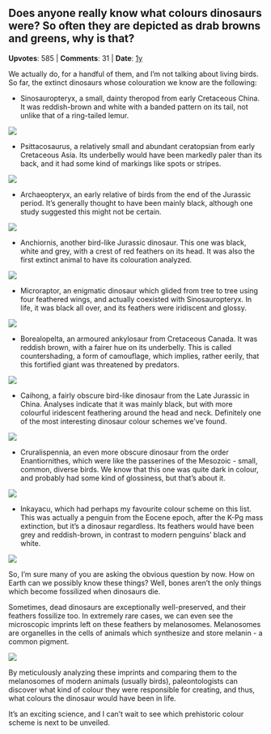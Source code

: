 ## Does anyone really know what colours dinosaurs were? So often they are depicted as drab browns and greens, why is that?
    
**Upvotes**: 585 | **Comments**: 31 | **Date**: [1y](https://www.quora.com/Does-anyone-really-know-what-colours-dinosaurs-were-So-often-they-are-depicted-as-drab-browns-and-greens-why-is-that/answer/Gary-Meaney)

We actually do, for a handful of them, and I’m not talking about living birds. So far, the extinct dinosaurs whose colouration we know are the following:

*   Sinosauropteryx, a small, dainty theropod from early Cretaceous China. It was reddish-brown and white with a banded pattern on its tail, not unlike that of a ring-tailed lemur.

![](https://qph.fs.quoracdn.net/main-qimg-521c9d71c883827f18a26592d93d32e6-lq)

*   Psittacosaurus, a relatively small and abundant ceratopsian from early Cretaceous Asia. Its underbelly would have been markedly paler than its back, and it had some kind of markings like spots or stripes.

![](https://qph.fs.quoracdn.net/main-qimg-2724e2405bbf7e4e844cea60c2c534f1-lq)

*   Archaeopteryx, an early relative of birds from the end of the Jurassic period. It’s generally thought to have been mainly black, although one study suggested this might not be certain.

![](https://qph.fs.quoracdn.net/main-qimg-c6808750e2b209e9dbd9cbfbb4f29d10-lq)

*   Anchiornis, another bird-like Jurassic dinosaur. This one was black, white and grey, with a crest of red feathers on its head. It was also the first extinct animal to have its colouration analyzed.

![](https://qph.fs.quoracdn.net/main-qimg-3e44167604c217755df4cb381f1ddb01-lq)

*   Microraptor, an enigmatic dinosaur which glided from tree to tree using four feathered wings, and actually coexisted with Sinosauropteryx. In life, it was black all over, and its feathers were iridiscent and glossy.

![](https://qph.fs.quoracdn.net/main-qimg-fb096bdf09269ea85b703719d2040a1a-lq)

*   Borealopelta, an armoured ankylosaur from Cretaceous Canada. It was reddish brown, with a fairer hue on its underbelly. This is called countershading, a form of camouflage, which implies, rather eerily, that this fortified giant was threatened by predators.

![](https://qph.fs.quoracdn.net/main-qimg-c87f8d213f74aa12b68290ebf1dd4402-lq)

*   Caihong, a fairly obscure bird-like dinosaur from the Late Jurassic in China. Analyses indicate that it was mainly black, but with more colourful iridescent feathering around the head and neck. Definitely one of the most interesting dinosaur colour schemes we’ve found.

![](https://qph.fs.quoracdn.net/main-qimg-818e78c52884cec9d1f3a8e193d607fc-lq)

*   Cruralispennia, an even more obscure dinosaur from the order Enantiornithes, which were like the passerines of the Mesozoic - small, common, diverse birds. We know that this one was quite dark in colour, and probably had some kind of glossiness, but that’s about it.

![](https://qph.fs.quoracdn.net/main-qimg-93757c01fe1e7833d022b807a83b1b34-lq)

*   Inkayacu, which had perhaps my favourite colour scheme on this list. This was actually a penguin from the Eocene epoch, after the K-Pg mass extinction, but it’s a dinosaur regardless. Its feathers would have been grey and reddish-brown, in contrast to modern penguins’ black and white.

![](https://qph.fs.quoracdn.net/main-qimg-489bf7e2a1b6c75aa02b88a366be6534-pjlq)

So, I’m sure many of you are asking the obvious question by now. How on Earth can we possibly know these things? Well, bones aren’t the only things which become fossilized when dinosaurs die.

Sometimes, dead dinosaurs are exceptionally well-preserved, and their feathers fossilize too. In extremely rare cases, we can even see the microscopic imprints left on these feathers by melanosomes. Melanosomes are organelles in the cells of animals which synthesize and store melanin - a common pigment.

![](https://qph.fs.quoracdn.net/main-qimg-bfe5be8f6cd7dc9cf0053fbf7f96f424-lq)

By meticulously analyzing these imprints and comparing them to the melanosomes of modern animals (usually birds), paleontologists can discover what kind of colour they were responsible for creating, and thus, what colours the dinosaur would have been in life.

It’s an exciting science, and I can’t wait to see which prehistoric colour scheme is next to be unveiled.

